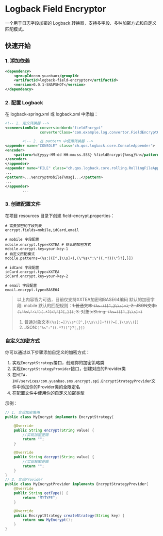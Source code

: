 # Logback Field Encryptor
一个用于日志字段加密的 Logback 转换器，支持多字段、多种加密方式和自定义匹配模式。
## 快速开始

### 1. 添加依赖
```xml
<dependency>
    <groupId>com.yuanbao</groupId>
    <artifactId>logback-field-encryptor</artifactId>
    <version>0.0.1-SNAPSHOT</version>
</dependency>
```
### 2. 配置 Logback

在 logback-spring.xml 或 logback.xml 中添加：

```xml
<!-- 1. 定义转换器 -->
<conversionRule conversionWord="fieldEncrypt"
                converterClass="com.example.log.convertor.FieldEncryptConverter"/>

        <!-- 2. 在 pattern 中使用转换器 -->
<appender name="CONSOLE" class="ch.qos.logback.core.ConsoleAppender">
<encoder>
    <pattern>%d{yyyy-MM-dd HH:mm:ss.SSS} %fieldEncrypt{%msg}%n</pattern>
</encoder>
</appender>
<appender name="FILE" class="ch.qos.logback.core.rolling.RollingFileAppender">
...
<pattern>...%encryptMobile{%msg}...</pattern>
...
</appender>
        ...
```
### 3. 创建配置文件

在项目 resources 目录下创建 field-encrypt.properties：
```properties
# 需要加密的字段列表
encrypt.fields=mobile,idCard,email

# mobile 字段配置
mobile.encrypt.type=XXTEA # 默认的加密方式
mobile.encrypt.key=your-key-1
# 自定义匹配模式
mobile.patterns=(%s:)([^,}\\s]+),(\"%s\":\")(.*?)(\"}?[,}])

# idCard 字段配置
idCard.encrypt.type=XXTEA
idCard.encrypt.key=your-key-2

# email 字段配置
email.encrypt.type=BASE64
```
>以上内容皆为可选，目前仅支持XXTEA加密和BASE64编码
默认的加密字段: mobile
默认的匹配规则：~~1.普通文本:`(%s:)([^,}\\s]+)`, 2. JSON文本:`(\"%s\":\")(.*?)(\"}?[,}])`,  3. 对象toString: `(%s=)([^,}\\s]+)`~~
> 1. 普通对象文本`(%s[:=])\\s*([^,}\\s\\)]+?)(?=[,}\\s\\)])`
> 2. JSON:`("%s":")(.*?)("}?[,}])`


### 自定义加密方式

你可以通过以下步骤添加自定义的加密方式：

1. 实现`EncryptStrategy`接口，创建你的加密策略类
2. 实现`EncryptStrategyProvider`接口，创建对应的Provider类
3. 在`META-INF/services/com.yuanbao.sms.encrypt.spi.EncryptStrategyProvider`文件中添加你的Provider类的全限定名
4. 在配置文件中使用你的自定义加密类型

示例：
```java
// 1. 实现加密策略
public class MyEncrypt implements EncryptStrategy{

    @Override
    public String encrypt(String value) {
        //实现加密逻辑
        return "";
    }

    @Override
    public String decrypt(String value) {
        //实现解密逻辑
        return "";
    }
}
// 2. 实现Provider
public class MyEncryptProvider implements EncryptStrategyProvider{
    @Override
    public String getType() {
        return "MYTYPE";
    }

    @Override
    public EncryptStrategy createStrategy(String key) {
        return new MyEncrypt();
    }
}
```